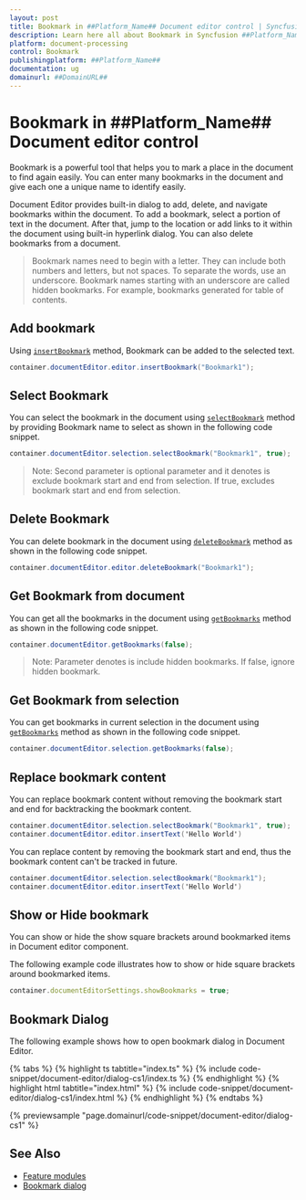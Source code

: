 ```yaml
---
layout: post
title: Bookmark in ##Platform_Name## Document editor control | Syncfusion
description: Learn here all about Bookmark in Syncfusion ##Platform_Name## Document editor control of Syncfusion Essential JS 2 and more.
platform: document-processing
control: Bookmark 
publishingplatform: ##Platform_Name##
documentation: ug
domainurl: ##DomainURL##
---
```


# Bookmark in ##Platform_Name## Document editor control

Bookmark is a powerful tool that helps you to mark a place in the document to find again easily. You can enter many bookmarks in the document and give each one a unique name to identify easily.

Document Editor provides built-in dialog to add, delete, and navigate bookmarks within the document. To add a bookmark, select a portion of text in the document. After that, jump to the location or add links to it within the document using built-in hyperlink dialog. You can also delete bookmarks from a document.

>Bookmark names need to begin with a letter. They can include both numbers and letters, but not spaces. To separate the words, use an underscore.
>Bookmark names starting with an underscore are called hidden bookmarks. For example, bookmarks generated for table of contents.

## Add bookmark

Using [`insertBookmark`](https://ej2.syncfusion.com/documentation/api/document-editor/editor#insertbookmark) method, Bookmark can be added to the selected text.

```c#
container.documentEditor.editor.insertBookmark("Bookmark1");
```

## Select Bookmark

You can select the bookmark in the document using [`selectBookmark`](https://ej2.syncfusion.com/documentation/api/document-editor/selection#selectbookmark) method by providing Bookmark name to select as shown in the following code snippet.

```c#
container.documentEditor.selection.selectBookmark("Bookmark1", true);
```

>Note: Second parameter is optional parameter and it denotes is exclude bookmark start and end from selection. If true, excludes bookmark start and end from selection.

## Delete Bookmark

You can delete bookmark in the document using [`deleteBookmark`](https://ej2.syncfusion.com/documentation/api/document-editor/editor#deletebookmark) method as shown in the following code snippet.

```c#
container.documentEditor.editor.deleteBookmark("Bookmark1");
```

## Get Bookmark from document

You can get all the bookmarks in the document using [`getBookmarks`](https://ej2.syncfusion.com/documentation/api/document-editor#getbookmarks) method as shown in the following code snippet.

```c#
container.documentEditor.getBookmarks(false);
```

>Note: Parameter denotes is include hidden bookmarks. If false, ignore hidden bookmark.

## Get Bookmark from selection

You can get bookmarks in current selection in the document using [`getBookmarks`](https://ej2.syncfusion.com/documentation/api/document-editor/selection#getbookmarks) method as shown in the following code snippet.

```c#
container.documentEditor.selection.getBookmarks(false);
```

## Replace bookmark content

You can replace bookmark content without removing the bookmark start and end for backtracking the bookmark content.

```c#
container.documentEditor.selection.selectBookmark("Bookmark1", true);
container.documentEditor.editor.insertText('Hello World')
```

You can replace content by removing the bookmark start and end, thus the bookmark content can't be tracked in future.

```c#
container.documentEditor.selection.selectBookmark("Bookmark1");
container.documentEditor.editor.insertText('Hello World')
```

## Show or Hide bookmark

You can show or hide the show square brackets around bookmarked items in Document editor component.

The following example code illustrates how to show or hide square brackets around bookmarked items.

```ts
container.documentEditorSettings.showBookmarks = true;
```

## Bookmark Dialog

The following example shows how to open bookmark dialog in Document Editor.

{% tabs %}
{% highlight ts tabtitle="index.ts" %}
{% include code-snippet/document-editor/dialog-cs1/index.ts %}
{% endhighlight %}
{% highlight html tabtitle="index.html" %}
{% include code-snippet/document-editor/dialog-cs1/index.html %}
{% endhighlight %}
{% endtabs %}
        
{% previewsample "page.domainurl/code-snippet/document-editor/dialog-cs1" %}

## See Also

* [Feature modules](./feature-module)
* [Bookmark dialog](./dialog#bookmark-dialog)
